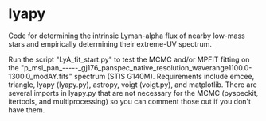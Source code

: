 # lyapy
Code for determining the intrinsic Lyman-alpha flux of nearby low-mass
stars and empirically determining their extreme-UV spectrum.

Run the script "LyA_fit_start.py" to test the MCMC and/or MPFIT fitting on the "p_msl_pan_-----_gj176_panspec_native_resolution_waverange1100.0-1300.0_modAY.fits" spectrum (STIS G140M). Requirements include emcee, triangle, lyapy (lyapy.py), astropy, voigt (voigt.py), and matplotlib. There are several imports in lyapy.py that are not necessary for the MCMC (pyspeckit, itertools, and multiprocessing) so you can comment those out if you don't have them.
